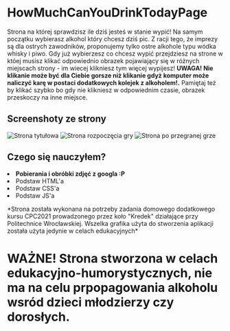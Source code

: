 # HowMuchCanYouDrinkTodayPage

Strona na której sprawdzisz ile dziś jesteś w stanie wypić! Na samym początku wybierasz alkohol który chcesz dziś pic. Z racji tego, że imprezy są dla ostrych zawodników, proponujemy tylko ostre alkohole typu wódka whisky i piwo. Gdy już wybierzesz co chcesz wypić przejdziesz na strone w któej musisz klikać odpowiednio obrazek pojawiający się w różnych miejscach strony - im wiecej klikniesz tym więcej wypijesz! <strong>UWAGA! Nie klikanie może być dla Ciebie gorsze niż klikanie gdyż komputer może naliczyć karę w postaci dodatkowych kolejek z alkoholem!.</strong> Pamiętaj też by klikać szybko bo gdy nie klikniesz w odpowiednim czasie, obrazek przeskoczy na inne miejsce.
<h2> Screenshoty ze strony </h2>

![Strona tytułowa](https://user-images.githubusercontent.com/55832827/124594702-681eae80-de60-11eb-838f-3246b48ed78e.jpg)
![Strona rozpoczęcia gry](https://user-images.githubusercontent.com/55832827/124594707-68b74500-de60-11eb-8b65-cd7614cb656d.jpg)
![Strona po przegranej grze](https://user-images.githubusercontent.com/55832827/124594673-605f0a00-de60-11eb-948d-bebaa065c72b.jpg)

<h2>Czego się nauczyłem?</h2>
<li><strong>Pobierania i obróbki zdjęć z googla :P</strong></li>
<li>Podstaw HTML'a</li>
<li>Podstaw CSS'a</li>
<li>Podstaw JS'a</li>
  <p></p>
  <p></p>
  *Strona została wykonana na potrzeby zadania domowego dodatkowego kursu CPC2021 prowadzonego przez koło "Kredek" działające przy Politechnice Wrocławskiej.
Wszelka grafika użyta do stworzenia aplikacji została użyta jedynie w celach edukacyjnych*
<h1>WAŻNE! Strona stworzona w celach edukacyjno-humorystycznych, <strong> nie ma na celu prpopagowania alkoholu wsród dzieci młodzierzy czy dorosłych.</strong><h1>
